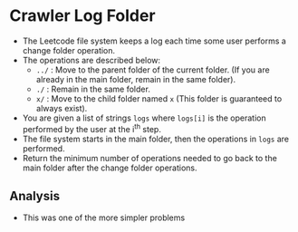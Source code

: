 # Crawler Log Folder
- The Leetcode file system keeps a log each time some user performs a change folder operation.
- The operations are described below:
  - `../` : Move to the parent folder of the current folder. (If you are already in the main folder, remain in the same folder).
  - `./` : Remain in the same folder.
  - `x/` : Move to the child folder named `x` (This folder is guaranteed to always exist).
- You are given a list of strings `logs` where `logs[i]` is the operation performed by the user at the i<sup>th</sup> step.
- The file system starts in the main folder, then the operations in `logs` are performed.
- Return the minimum number of operations needed to go back to the main folder after the change folder operations.

## Analysis
- This was one of the more simpler problems

